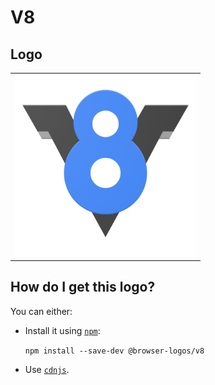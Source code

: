 # V8

## Logo

<table>
    <tr height=300>
        <td>
            <a href="https://github.com/alrra/browser-logos/tree/dc204609a75e57785fda90aeda95089b53f37e06/src/v8">
                <img width=290 src="https://raw.githubusercontent.com/alrra/browser-logos/dc204609a75e57785fda90aeda95089b53f37e06/src/v8/v8.svg?sanitize=true" alt="V8 browser logo">
            </a>
        </td>
    </tr>
</table>

## How do I get this logo?

You can either:

* Install it using [`npm`][npm]:

  `npm install --save-dev @browser-logos/v8`

* Use [`cdnjs`][cdnjs].

<!-- Link labels: -->

[cdnjs]: https://cdnjs.com/libraries/browser-logos
[npm]: https://www.npmjs.com/
